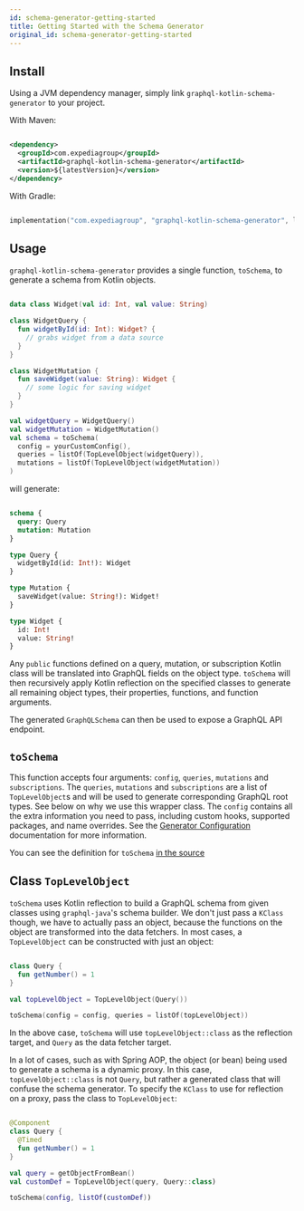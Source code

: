 ```yaml
---
id: schema-generator-getting-started
title: Getting Started with the Schema Generator
original_id: schema-generator-getting-started
---
```

## Install

Using a JVM dependency manager, simply link `graphql-kotlin-schema-generator` to your project.

With Maven:

```xml

<dependency>
  <groupId>com.expediagroup</groupId>
  <artifactId>graphql-kotlin-schema-generator</artifactId>
  <version>${latestVersion}</version>
</dependency>

```

With Gradle:

```kotlin

implementation("com.expediagroup", "graphql-kotlin-schema-generator", latestVersion)

```

## Usage

`graphql-kotlin-schema-generator` provides a single function, `toSchema`, to generate a schema from Kotlin objects.

```kotlin

data class Widget(val id: Int, val value: String)

class WidgetQuery {
  fun widgetById(id: Int): Widget? {
    // grabs widget from a data source
  }
}

class WidgetMutation {
  fun saveWidget(value: String): Widget {
    // some logic for saving widget
  }
}

val widgetQuery = WidgetQuery()
val widgetMutation = WidgetMutation()
val schema = toSchema(
  config = yourCustomConfig(),
  queries = listOf(TopLevelObject(widgetQuery)),
  mutations = listOf(TopLevelObject(widgetMutation))
)

```

will generate:

```graphql

schema {
  query: Query
  mutation: Mutation
}

type Query {
  widgetById(id: Int!): Widget
}

type Mutation {
  saveWidget(value: String!): Widget!
}

type Widget {
  id: Int!
  value: String!
}

```

Any `public` functions defined on a query, mutation, or subscription Kotlin class will be translated into GraphQL fields on the object
type. `toSchema` will then recursively apply Kotlin reflection on the specified classes to generate all
remaining object types, their properties, functions, and function arguments.

The generated `GraphQLSchema` can then be used to expose a GraphQL API endpoint.

## `toSchema`

This function accepts four arguments: `config`, `queries`, `mutations` and `subscriptions`. The `queries`, `mutations`
and `subscriptions` are a list of `TopLevelObject`s and will be used to generate corresponding GraphQL root types. See
below on why we use this wrapper class. The `config` contains all the extra information you need to pass, including
custom hooks, supported packages, and name overrides. See the [Generator Configuration](./customizing-schemas/generator-config.md) documentation for more information.

You can see the definition for `toSchema` [in the
source](https://github.com/ExpediaGroup/graphql-kotlin/blob/master/generator/graphql-kotlin-schema-generator/src/main/kotlin/com/expediagroup/graphql/generator/toSchema.kt)

## Class `TopLevelObject`

`toSchema` uses Kotlin reflection to build a GraphQL schema from given classes using `graphql-java`'s schema builder. We
don't just pass a `KClass` though, we have to actually pass an object, because the functions on the object are
transformed into the data fetchers. In most cases, a `TopLevelObject` can be constructed with just an object:

```kotlin

class Query {
  fun getNumber() = 1
}

val topLevelObject = TopLevelObject(Query())

toSchema(config = config, queries = listOf(topLevelObject))

```

In the above case, `toSchema` will use `topLevelObject::class` as the reflection target, and `Query` as the data fetcher
target.

In a lot of cases, such as with Spring AOP, the object (or bean) being used to generate a schema is a dynamic proxy. In
this case, `topLevelObject::class` is not `Query`, but rather a generated class that will confuse the schema generator.
To specify the `KClass` to use for reflection on a proxy, pass the class to `TopLevelObject`:

```kotlin

@Component
class Query {
  @Timed
  fun getNumber() = 1
}

val query = getObjectFromBean()
val customDef = TopLevelObject(query, Query::class)

toSchema(config, listOf(customDef))

```
